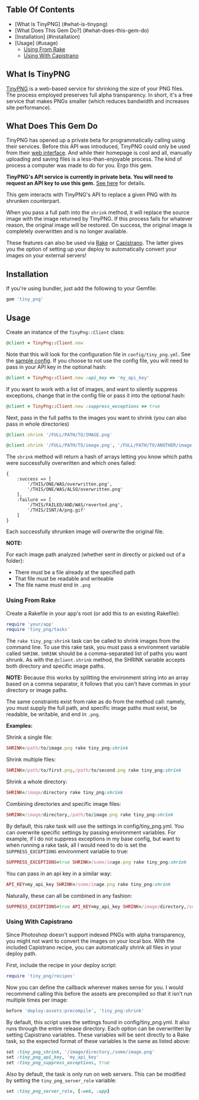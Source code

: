 ## Table Of Contents

- [What Is TinyPNG] (#what-is-tinypng)
- [What Does This Gem Do?] (#what-does-this-gem-do)
- [Installation] (#installation)
- [Usage] (#usage)
	- [Using From Rake](#using-from-rake)
	- [Using With Capistrano](#using-with-capistrano)

## What Is TinyPNG

[TinyPNG](http://www.tinypng.org) is a web-based service for shrinking the size of your PNG files.
The process employed preserves full alpha transparency.  In short, it's a free service that makes
PNGs smaller (which reduces bandwidth and increases site performance).

## What Does This Gem Do

TinyPNG has opened up a private beta for programmatically calling using their services.  Before
this API was introduced, TinyPNG could only be used from their [web interface](http://www.tinypng.org).
And while their homepage is cool and all, manually uploading and saving files is a less-than-enjoyable
process.  The kind of process a computer was made to do for you.  Ergo this gem.

**TinyPNG's API service is currently in private beta.  You will need to request an API key to use this gem.**
[See here](https://twitter.com/tinypng/status/256049113852944384) for details.

This gem interacts with TinyPNG's API to replace a given PNG with its shrunken counterpart.

When you pass a full path into the `shrink` method, it will replace the source image with the image
returned by TinyPNG.  If this process fails for whatever reason, the original image will be restored.
On success, the original image is completely overwritten and is no longer available.

These features can also be used via [Rake](#using-from-rake) or [Capistrano](#using-with-capistrano).
The latter gives you the option of setting up your deploy to automatically convert your images on your
external servers!

## Installation

If you're using bundler, just add the following to your Gemfile:

```ruby
gem 'tiny_png'
```

## Usage

Create an instance of the `TinyPng::Client` class:

```ruby
@client = TinyPng::Client.new
```

Note that this will look for the configuration file in `config/tiny_png.yml`.  See the [sample config](https://github.com/sturgill/tiny_png/blob/master/sample_config.yml).
If you choose to not use the config file, you will need to pass in your API key in the optional hash:

```ruby
@client = TinyPng::Client.new :api_key => 'my_api_key'
```

If you want to work with a list of images, and want to silently suppress exceptions, change that in the config file or
pass it into the optional hash:

```ruby
@client = TinyPng::Client.new :suppress_exceptions => true
```

Next, pass in the full paths to the images you want to shrink (you can also pass in whole directories)

```ruby
@client.shrink '/FULL/PATH/TO/IMAGE.png'
```

```ruby
@client.shrink '/FULL/PATH/TO/image.png', '/FULL/PATH/TO/ANOTHER/image.png', '/DIRECTORY/WITH/LOTS/OF/IMAGES'
```

The `shrink` method will return a hash of arrays letting you know which paths were successfully overwritten and which
ones failed:

```
{
	:success => [
		'/THIS/ONE/WAS/overwritten.png',
		'/THIS/ONE/WAS/ALSO/overwritten.png'
	], 
	:failure => [
		'/THIS/FAILED/AND/WAS/reverted.png',
		'/THIS/ISNT/A/png.gif'
	]
}
```

Each successfully shrunken image will overwrite the original file.

**NOTE:**

For each image path analyzed (whether sent in directly or picked out of a folder):

- There must be a file already at the specified path
- That file must be readable and writeable
- The file name *must* end in `.png`

### Using From Rake

Create a Rakefile in your app's root (or add this to an existing Rakefile):

```ruby
require 'your/app'
require 'tiny_png/tasks'
```

The `rake tiny_png:shrink` task can be called to shrink images from the command line.  To use this rake task,
you must pass a environment variable called `SHRINK`.  `SHRINK` should be a comma-separated list of paths you want shrunk.
As with the `@client.shrink` method, the SHRINK variable accepts both directory and specific image paths.

**NOTE:** Because this works by splitting the environment string into an array based on a comma separator, it follows
that you can't have commas in your directory or image paths.

The same constraints exist from rake as do from the method call: namely, you must supply the full path, and specific
image paths must exist, be readable, be writable, and end in `.png`.

**Examples:**

Shrink a single file:

```ruby
SHRINK=/path/to/image.png rake tiny_png:shrink
```

Shrink multiple files:

```ruby
SHRINK=/path/to/first.png,/path/to/second.png rake tiny_png:shrink
```

Shrink a whole directory:

```ruby
SHRINK=/image/directory rake tiny_png:shrink
```

Combining directories and specific image files:

```ruby
SHRINK=/image/directory,/path/to/image.png rake tiny_png:shrink
```

By default, this rake task will use the settings in config/tiny_png.yml.  You can overwrite specific settings by passing
environment variables.  For example, if I do not suppress exceptions in my base config, but want
to when running a rake task, all I would need to do is set the `SUPPRESS_EXCEPTIONS` environment variable to true:

```ruby
SUPPRESS_EXCEPTIONS=true SHRINK=/some/image.png rake tiny_png:shrink
```

You can pass in an api key in a similar way:

```ruby
API_KEY=my_api_key SHRINK=/some/image.png rake tiny_png:shrink
```

Naturally, these can all be combined in any fashion:

```ruby
SUPPRESS_EXCEPTIONS=true API_KEY=my_api_key SHRINK=/image/directory,/some/image.png rake tiny_png:shrink
```

### Using With Capistrano

Since Photoshop doesn't support indexed PNGs with alpha transparency, you might not want to convert the
images on your local box.  With the included Capistrano recipe, you can automatically shrink all files
in your deploy path.

First, include the recipe in your deploy script:

```ruby
require 'tiny_png/recipes'
```

Now you can define the callback wherever makes sense for you.  I would recommend calling this before
the assets are precompiled so that it isn't run multiple times per image:

```ruby
before 'deploy:assets:precompile', 'tiny_png:shrink'
```

By default, this script uses the settings found in config/tiny_png.yml.  It also runs through the entire
release directory.  Each option can be overwritten by setting Capistrano variables.  These variables will
be sent directly to a Rake task, so the expected format of these variables is the same as listed above:

```ruby
set :tiny_png_shrink, '/image/directory,/some/image.png'
set :tiny_png_api_key, 'my_api_key'
set :tiny_png_suppress_exceptions, true
```

Also by default, the task is only run on web servers.  This can be modified by setting the `tiny_png_server_role`
variable:

```ruby
set :tiny_png_server_role, [:web, :app]
```